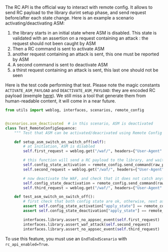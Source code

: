 The RC API is the official way to interact with remote config. It allows to send RC payload to the library durint setup phase, and send request before/after each state change. Here is an example a scenario activating/deactivating ASM:

1. the library starts in an initial state where ASM is disabled. This state is validated with an assertion on a request containing an attack : the request should not been caught by ASM
1. Then a RC command is sent to activate ASM
1. another request containing an attack is sent, this one must be reported by ASM
1. A second command is sent to deactivate ASM
1. a thirst request containing an attack is sent, this last one should not be seen

Here is the test code performing that test. Please note the magic constants `ACTIVATE_ASM_PAYLOAD` and `DEACTIVATE_ASM_PAYLOAD`: they are encoded RC payload (exemple [here](https://github.com/DataDog/system-tests/blob/7644ceaa3c7ea44ade8bcca8c3bb2a5991d03e34/utils/proxy/rc_mocked_responses_asm_activate_only.json)). We still miss a tool that generate them from human-readable content, it will come in a near future.

```python
from utils import weblog, interfaces, scenarios, remote_config


@scenarios.asm_deactivated  # in this scenario, ASM is deactivated
class Test_RemoteConfigSequence:
    """ Test that ASM can be activated/deacrivated using Remote Config """

    def setup_asm_switch_on_switch_off(self):
        # at initiation, ASM is disabled
        self.first_request = weblog.get("/waf/", headers={"User-Agent": "Arachni/v1"})

        # this function will send a RC payload to the library, and wait for a confirmation from the library
        self.config_state_activation = remote_config.send_command(raw_payload=ACTIVATE_ASM_PAYLOAD)
        self.second_request = weblog.get("/waf/", headers={"User-Agent": "Arachni/v1"})

        # now deactivate the WAF, and check that it does not catch anything
        self.config_state_deactivation = remote_config.send_command(raw_payload=DEACTIVATE_ASM_PAYLOAD)
        self.third_request = weblog.get("/waf/", headers={"User-Agent": "Arachni/v1"})

    def test_asm_switch_on_switch_off():
        # first check that both config state are ok, otherwise, next assertions will fail with cryptic messages
        assert self.config_state_activation["apply_state"] == remote_config.ApplyState.ACKNOWLEDGED, self.config_state_activation
        assert self.config_state_deactivation["apply_state"] == remote_config.ApplyState.ACKNOWLEDGED, self.config_state_deactivation

        interfaces.library.assert_no_appsec_event(self.first_request)
        interfaces.library.assert_waf_attack(self.second_request)
        interfaces.library.assert_no_appsec_event(self.third_request)
```

To use this feature, you must use an `EndToEndScenario` with `rc_api_enabled=True`.
